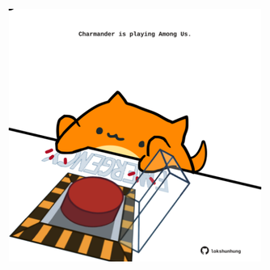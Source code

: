 <!-- built at 23/02/2024, 03:00:46 UTC -->
<p align="center">
  <img width="500" height="500" src="./ReadmeImage.svg">
</p>
